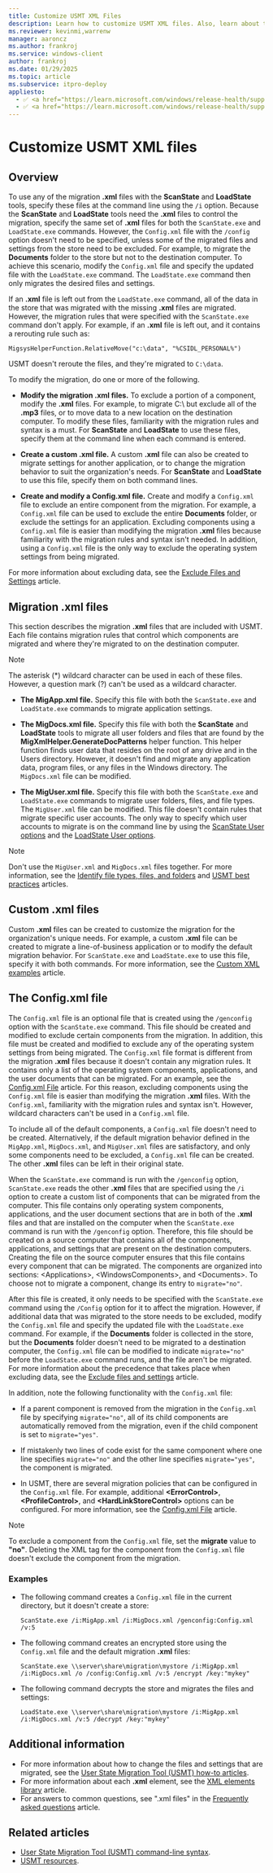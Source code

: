 ```yaml
---
title: Customize USMT XML Files
description: Learn how to customize USMT XML files. Also, learn about the migration XML files that are included with USMT.
ms.reviewer: kevinmi,warrenw
manager: aaroncz
ms.author: frankroj
ms.service: windows-client
author: frankroj
ms.date: 01/29/2025
ms.topic: article
ms.subservice: itpro-deploy
appliesto:
  - ✅ <a href="https://learn.microsoft.com/windows/release-health/supported-versions-windows-client" target="_blank">Windows 11</a>
  - ✅ <a href="https://learn.microsoft.com/windows/release-health/supported-versions-windows-client" target="_blank">Windows 10</a>
---
```


# Customize USMT XML files

## Overview

To use any of the migration **.xml** files with the **ScanState** and **LoadState** tools, specify these files at the command line using the `/i` option. Because the **ScanState** and **LoadState** tools need the **.xml** files to control the migration, specify the same set of **.xml** files for both the `ScanState.exe` and `LoadState.exe` commands. However, the `Config.xml` file with the `/config` option doesn't need to be specified, unless some of the migrated files and settings from the store need to be excluded. For example, to migrate the **Documents** folder to the store but not to the destination computer. To achieve this scenario, modify the `Config.xml` file and specify the updated file with the `LoadState.exe` command. The `LoadState.exe` command then only migrates the desired files and settings.

If an **.xml** file is left out from the `LoadState.exe` command, all of the data in the store that was migrated with the missing **.xml** files are migrated. However, the migration rules that were specified with the `ScanState.exe` command don't apply. For example, if an **.xml** file is left out, and it contains a rerouting rule such as:

`MigsysHelperFunction.RelativeMove("c:\data", "%CSIDL_PERSONAL%")`

USMT doesn't reroute the files, and they're migrated to `C:\data`.

To modify the migration, do one or more of the following.

- **Modify the migration .xml files.** To exclude a portion of a component, modify the **.xml** files. For example, to migrate C:\\ but exclude all of the **.mp3** files, or to move data to a new location on the destination computer. To modify these files, familiarity with the migration rules and syntax is a must. For **ScanState** and **LoadState** to use these files, specify them at the command line when each command is entered.

- **Create a custom .xml file.** A custom **.xml** file can also be created to migrate settings for another application, or to change the migration behavior to suit the organization's needs. For **ScanState** and **LoadState** to use this file, specify them on both command lines.

- **Create and modify a Config.xml file.** Create and modify a `Config.xml` file to exclude an entire component from the migration. For example, a `Config.xml` file can be used to exclude the entire **Documents** folder, or exclude the settings for an application. Excluding components using a `Config.xml` file is easier than modifying the migration **.xml** files because familiarity with the migration rules and syntax isn't needed. In addition, using a `Config.xml` file is the only way to exclude the operating system settings from being migrated.

For more information about excluding data, see the [Exclude Files and Settings](usmt-exclude-files-and-settings.md) article.

## Migration .xml files

This section describes the migration **.xml** files that are included with USMT. Each file contains migration rules that control which components are migrated and where they're migrated to on the destination computer.

> [!NOTE]
>
> The asterisk (\*) wildcard character can be used in each of these files. However, a question mark (?) can't be used as a wildcard character.

- **The MigApp.xml file.** Specify this file with both the `ScanState.exe` and `LoadState.exe` commands to migrate application settings.

- **The MigDocs.xml file.** Specify this file with both the **ScanState** and **LoadState** tools to migrate all user folders and files that are found by the **MigXmlHelper.GenerateDocPatterns** helper function. This helper function finds user data that resides on the root of any drive and in the Users directory. However, it doesn't find and migrate any application data, program files, or any files in the Windows directory. The `MigDocs.xml` file can be modified.

- **The MigUser.xml file.** Specify this file with both the `ScanState.exe` and `LoadState.exe` commands to migrate user folders, files, and file types. The `MigUser.xml` file can be modified. This file doesn't contain rules that migrate specific user accounts. The only way to specify which user accounts to migrate is on the command line by using the [ScanState User options](usmt-scanstate-syntax.md#user-options) and the [LoadState User options](usmt-loadstate-syntax.md#user-options).

> [!NOTE]
>
> Don't use the `MigUser.xml` and `MigDocs.xml` files together. For more information, see the [Identify file types, files, and folders](usmt-identify-file-types-files-and-folders.md) and [USMT best practices](usmt-best-practices.md) articles.

## Custom .xml files

Custom **.xml** files can be created to customize the migration for the organization's unique needs. For example, a custom **.xml** file can be created to migrate a line-of-business application or to modify the default migration behavior. For `ScanState.exe` and `LoadState.exe` to use this file, specify it with both commands. For more information, see the [Custom XML examples](usmt-custom-xml-examples.md) article.

## The Config.xml file

The `Config.xml` file is an optional file that is created using the `/genconfig` option with the `ScanState.exe` command. This file should be created and modified to exclude certain components from the migration. In addition, this file must be created and modified to exclude any of the operating system settings from being migrated. The `Config.xml` file format is different from the migration **.xml** files because it doesn't contain any migration rules. It contains only a list of the operating system components, applications, and the user documents that can be migrated. For an example, see the [Config.xml File](usmt-configxml-file.md) article. For this reason, excluding components using the `Config.xml` file is easier than modifying the migration **.xml** files. With the `Config.xml`, familiarity with the migration rules and syntax isn't. However, wildcard characters can't be used in a `Config.xml` file.

To include all of the default components, a `Config.xml` file doesn't need to be created. Alternatively, if the default migration behavior defined in the `MigApp.xml`, `MigDocs.xml`, and `MigUser.xml` files are satisfactory, and only some components need to be excluded, a `Config.xml` file can be created. The other **.xml** files can be left in their original state.

When the `ScanState.exe` command is run with the `/genconfig` option, `ScanState.exe` reads the other **.xml** files that are specified using the `/i` option to create a custom list of components that can be migrated from the computer. This file contains only operating system components, applications, and the user document sections that are in both of the **.xml** files and that are installed on the computer when the `ScanState.exe` command is run with the `/genconfig` option. Therefore, this file should be created on a source computer that contains all of the components, applications, and settings that are present on the destination computers. Creating the file on the source computer ensures that this file contains every component that can be migrated. The components are organized into sections: \<Applications\>, \<WindowsComponents\>, and \<Documents\>. To choose not to migrate a component, change its entry to `migrate="no"`.

After this file is created, it only needs to be specified with the `ScanState.exe` command using the `/Config` option for it to affect the migration. However, if additional data that was migrated to the store needs to be excluded, modify the `Config.xml` file and specify the updated file with the `LoadState.exe` command. For example, if the **Documents** folder is collected in the store, but the **Documents** folder doesn't need to be migrated to a destination computer, the `Config.xml` file can be modified to indicate `migrate="no"` before the `LoadState.exe` command runs, and the file aren't be migrated. For more information about the precedence that takes place when excluding data, see the [Exclude files and settings](usmt-exclude-files-and-settings.md) article.

In addition, note the following functionality with the `Config.xml` file:

- If a parent component is removed from the migration in the `Config.xml` file by specifying `migrate="no"`, all of its child components are automatically removed from the migration, even if the child component is set to `migrate="yes"`.

- If mistakenly two lines of code exist for the same component where one line specifies `migrate="no"` and the other line specifies `migrate="yes"`, the component is migrated.

- In USMT, there are several migration policies that can be configured in the `Config.xml` file. For example, additional **\<ErrorControl\>**, **\<ProfileControl\>**, and **\<HardLinkStoreControl\>** options can be configured. For more information, see the [Config.xml File](usmt-configxml-file.md) article.

> [!NOTE]
>
> To exclude a component from the `Config.xml` file, set the **migrate** value to **"no"**. Deleting the XML tag for the component from the `Config.xml` file doesn't exclude the component from the migration.

### Examples

- The following command creates a `Config.xml` file in the current directory, but it doesn't create a store:

    `ScanState.exe /i:MigApp.xml /i:MigDocs.xml /genconfig:Config.xml /v:5`

- The following command creates an encrypted store using the `Config.xml` file and the default migration **.xml** files:

    `ScanState.exe \\server\share\migration\mystore /i:MigApp.xml /i:MigDocs.xml /o /config:Config.xml /v:5 /encrypt /key:"mykey"`

- The following command decrypts the store and migrates the files and settings:

    `LoadState.exe \\server\share\migration\mystore /i:MigApp.xml /i:MigDocs.xml /v:5 /decrypt /key:"mykey"`

## Additional information

- For more information about how to change the files and settings that are migrated, see the [User State Migration Tool (USMT) how-to articles](usmt-how-to.md).
- For more information about each **.xml** element, see the [XML elements library](usmt-xml-elements-library.md) article.
- For answers to common questions, see ".xml files" in the [Frequently asked questions](usmt-faq.yml) article.

## Related articles

- [User State Migration Tool (USMT) command-line syntax](usmt-command-line-syntax.md).
- [USMT resources](usmt-resources.md).
